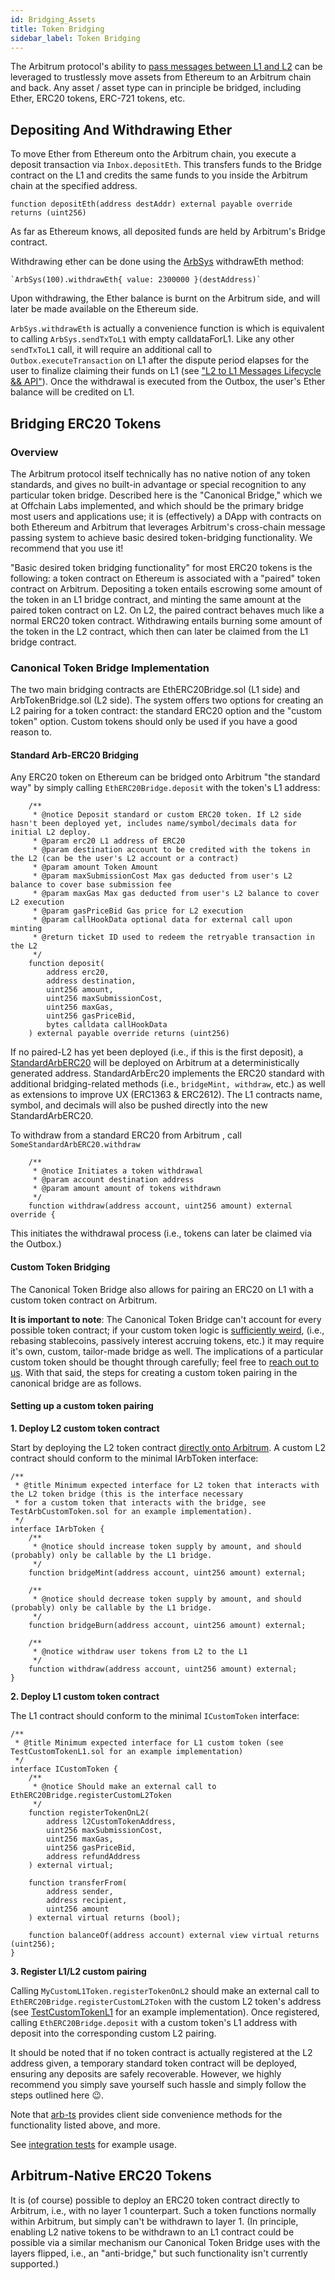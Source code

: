 ```yaml
---
id: Bridging_Assets
title: Token Bridging
sidebar_label: Token Bridging
---
```


The Arbitrum protocol's ability to [pass messages between L1 and L2](L1_L2_Messages.md) can be leveraged to trustlessly move assets from Ethereum to an Arbitrum chain and back. Any asset / asset type can in principle be bridged, including Ether, ERC20 tokens, ERC-721 tokens, etc.

## Depositing And Withdrawing Ether

To move Ether from Ethereum onto the Arbitrum chain, you execute a deposit transaction via `Inbox.depositEth`. This transfers funds to the Bridge contract on the L1 and credits the same funds to you inside the Arbitrum chain at the specified address.

```sol
function depositEth(address destAddr) external payable override returns (uint256)
```

As far as Ethereum knows, all deposited funds are held by Arbitrum's Bridge contract.

Withdrawing ether can be done using the [ArbSys](ArbSys.md) withdrawEth method:

```sol
`ArbSys(100).withdrawEth{ value: 2300000 }(destAddress)`
```

Upon withdrawing, the Ether balance is burnt on the Arbitrum side, and will later be made available on the Ethereum side.

`ArbSys.withdrawEth` is actually a convenience function is which is equivalent to calling `ArbSys.sendTxToL1` with empty calldataForL1. Like any other `sendTxToL1` call, it will require an additional call to `Outbox.executeTransaction` on L1 after the dispute period elapses for the user to finalize claiming their funds on L1 (see ["L2 to L1 Messages Lifecycle && API"](L1_L2_Messages.md)). Once the withdrawal is executed from the Outbox, the user's Ether balance will be credited on L1.

## Bridging ERC20 Tokens

### Overview

The Arbitrum protocol itself technically has no native notion of any token standards, and gives no built-in advantage or special recognition to any particular token bridge. Described here is the "Canonical Bridge," which we at Offchain Labs implemented, and which should be the primary bridge most users and applications use; it is (effectively) a DApp with contracts on both Ethereum and Arbitrum that leverages Arbitrum's cross-chain message passing system to achieve basic desired token-bridging functionality. We recommend that you use it!

"Basic desired token bridging functionality" for most ERC20 tokens is the following: a token contract on Ethereum is associated with a "paired" token contract on Arbitrum. Depositing a token entails escrowing some amount of the token in an L1 bridge contract, and minting the same amount at the paired token contract on L2. On L2, the paired contract behaves much like a normal ERC20 token contract. Withdrawing entails burning some amount of the token in the L2 contract, which then can later be claimed from the L1 bridge contract.

### Canonical Token Bridge Implementation

The two main bridging contracts are EthERC20Bridge.sol (L1 side) and ArbTokenBridge.sol (L2 side). The system offers two options for creating an L2 pairing for a token contract: the standard ERC20 option and the "custom token" option. Custom tokens should only be used if you have a good reason to.

#### Standard Arb-ERC20 Bridging

Any ERC20 token on Ethereum can be bridged onto Arbitrum "the standard way" by simply calling `EthERC20Bridge.deposit` with the token's L1 address:

```sol
    /**
     * @notice Deposit standard or custom ERC20 token. If L2 side hasn't been deployed yet, includes name/symbol/decimals data for initial L2 deploy.
     * @param erc20 L1 address of ERC20
     * @param destination account to be credited with the tokens in the L2 (can be the user's L2 account or a contract)
     * @param amount Token Amount
     * @param maxSubmissionCost Max gas deducted from user's L2 balance to cover base submission fee
     * @param maxGas Max gas deducted from user's L2 balance to cover L2 execution
     * @param gasPriceBid Gas price for L2 execution
     * @param callHookData optional data for external call upon minting
     * @return ticket ID used to redeem the retryable transaction in the L2
     */
    function deposit(
        address erc20,
        address destination,
        uint256 amount,
        uint256 maxSubmissionCost,
        uint256 maxGas,
        uint256 gasPriceBid,
        bytes calldata callHookData
    ) external payable override returns (uint256)
```

If no paired-L2 has yet been deployed (i.e., if this is the first deposit), a [StandardArbERC20](https://github.com/OffchainLabs/arbitrum/blob/master/packages/arb-bridge-peripherals/contracts/tokenbridge/arbitrum/StandardArbERC20.sol) will be deployed on Arbitrum at a deterministically generated address. StandardArbErc20 implements the ERC20 standard with additional bridging-related methods (i.e., `bridgeMint, withdraw`, etc.) as well as extensions to improve UX (ERC1363 & ERC2612). The L1 contracts name, symbol, and decimals will also be pushed directly into the new StandardArbERC20.

To withdraw from a standard ERC20 from Arbitrum , call `SomeStandardArbERC20.withdraw`

```sol
    /**
     * @notice Initiates a token withdrawal
     * @param account destination address
     * @param amount amount of tokens withdrawn
     */
    function withdraw(address account, uint256 amount) external override {
```

This initiates the withdrawal process (i.e., tokens can later be claimed via the Outbox.)

#### Custom Token Bridging

The Canonical Token Bridge also allows for pairing an ERC20 on L1 with a custom token contract on Arbitrum.

**It is important to note**: The Canonical Token Bridge can't account for every possible token contract; if your custom token logic is [sufficiently weird](https://quoteinvestigator.com/2018/12/25/universe/#:~:text=Professor%20J.%20B.%20S.%20Haldane%20once%20shrewdly,the%20ultimate%20queerness%20of%20time.), (i.e., rebasing stablecoins, passively interest accruing tokens, etc.) it may require it's own, custom, tailor-made bridge as well. The implications of a particular custom token should be thought through carefully; feel free to [reach out to us](https://discord.gg/ZpZuw7p). With that said, the steps for creating a custom token pairing in the canonical bridge are as follows.

#### Setting up a custom token pairing

**1. Deploy L2 custom token contract**

Start by deploying the L2 token contract [directly onto Arbitrum](Contract_Deployment.md). A custom L2 contract should conform to the minimal IArbToken interface:

```sol
/**
 * @title Minimum expected interface for L2 token that interacts with the L2 token bridge (this is the interface necessary
 * for a custom token that interacts with the bridge, see TestArbCustomToken.sol for an example implementation).
 */
interface IArbToken {
    /**
     * @notice should increase token supply by amount, and should (probably) only be callable by the L1 bridge.
     */
    function bridgeMint(address account, uint256 amount) external;

    /**
     * @notice should decrease token supply by amount, and should (probably) only be callable by the L1 bridge.
     */
    function bridgeBurn(address account, uint256 amount) external;

    /**
     * @notice withdraw user tokens from L2 to the L1
     */
    function withdraw(address account, uint256 amount) external;
}
```

**2. Deploy L1 custom token contract**

The L1 contract should conform to the minimal `ICustomToken` interface:

```sol
/**
 * @title Minimum expected interface for L1 custom token (see TestCustomTokenL1.sol for an example implementation)
 */
interface ICustomToken {
    /**
     * @notice Should make an external call to EthERC20Bridge.registerCustomL2Token
     */
    function registerTokenOnL2(
        address l2CustomTokenAddress,
        uint256 maxSubmissionCost,
        uint256 maxGas,
        uint256 gasPriceBid,
        address refundAddress
    ) external virtual;

    function transferFrom(
        address sender,
        address recipient,
        uint256 amount
    ) external virtual returns (bool);

    function balanceOf(address account) external view virtual returns (uint256);
}
```

**3. Register L1/L2 custom pairing**

Calling `MyCustomL1Token.registerTokenOnL2` should make an external call to `EthERC20Bridge.registerCustomL2Token` with the custom L2 token's address (see [TestCustomTokenL1](https://github.com/OffchainLabs/arbitrum/blob/develop/packages/arb-bridge-peripherals/contracts/tokenbridge/test/TestCustomTokenL1.sol) for an example implementation). Once registered, calling `EthERC20Bridge.deposit` with a custom token's L1 address with deposit into the corresponding custom L2 pairing.

It should be noted that if no token contract is actually registered at the L2 address given, a temporary standard token contract will be deployed, ensuring any deposits are safely recoverable. However, we highly recommend you simply save yourself such hassle and simply follow the steps outlined here 😉.

Note that [arb-ts](qqq.md) provides client side convenience methods for the functionality listed above, and more.

See [integration tests](https://github.com/OffchainLabs/arbitrum/blob/master/packages/arb-ts/integration_test/arb-bridge.test.ts) for example usage.

## Arbitrum-Native ERC20 Tokens

It is (of course) possible to deploy an ERC20 token contract directly to Arbitrum, i.e., with no layer 1 counterpart. Such a token functions normally within Arbitrum, but simply can't be withdrawn to layer 1. (In principle, enabling L2 native tokens to be withdrawn to an L1 contract could be possible via a similar mechanism our Canonical Token Bridge uses with the layers flipped, i.e., an "anti-bridge," but such functionality isn't currently supported.)
